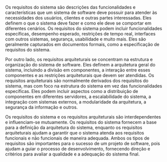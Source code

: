 Os requisitos do sistema são descrições das funcionalidades e características que um sistema de software deve possuir para atender às necessidades dos usuários, clientes e outras partes interessadas. Eles definem o que o sistema deve fazer e como ele deve se comportar em diferentes cenários. Os requisitos do sistema podem incluir funcionalidades específicas, desempenho esperado, restrições de tempo real, interfaces com outros sistemas, segurança, usabilidade e muito mais. Eles são geralmente capturados em documentos formais, como a especificação de requisitos do sistema.

Por outro lado, os requisitos arquiteturais se concentram na estrutura e organização do sistema de software. Eles definem a arquitetura geral do sistema, incluindo a divisão em componentes, a interação entre esses componentes e as restrições arquiteturais que devem ser atendidas. Os requisitos arquiteturais são normalmente derivados dos requisitos do sistema, mas com foco na estrutura do sistema em vez das funcionalidades específicas. Eles podem incluir aspectos como a distribuição de componentes em diferentes servidores, a escalabilidade do sistema, a integração com sistemas externos, a modularidade da arquitetura, a segurança da informação e outros.

Os requisitos do sistema e os requisitos arquiteturais são interdependentes e influenciam-se mutuamente. Os requisitos do sistema fornecem a base para a definição da arquitetura do sistema, enquanto os requisitos arquiteturais ajudam a garantir que o sistema atenda aos requisitos funcionais e não funcionais de maneira adequada. Ambos os tipos de requisitos são importantes para o sucesso de um projeto de software, pois ajudam a guiar o processo de desenvolvimento, fornecendo direção e critérios para avaliar a qualidade e a adequação do sistema final.